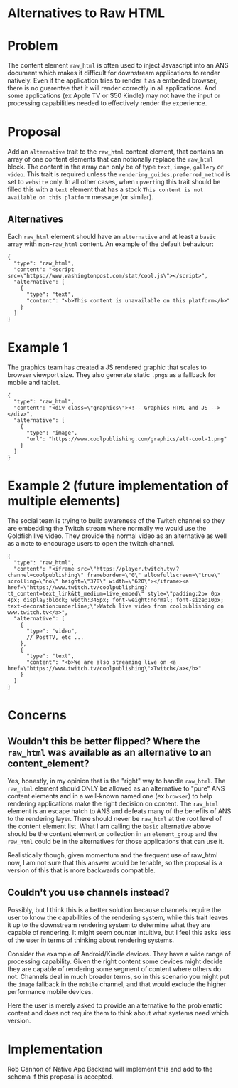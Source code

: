# Alternatives to Raw HTML

# Problem

The content element `raw_html` is often used to inject Javascript into an ANS document which makes it difficult for downstream applications to render natively. Even if the application tries to render it as a embeded browser, there is no guarentee that it will render correctly in all applications. And some applications (ex Apple TV or $50 Kindle) may not have the input or processing capabilities needed to effectively render the experience.

# Proposal

Add an `alternative` trait to the `raw_html` content element, that contains an array of one content elements that can notionally replace the `raw_html` block. The content in the array can only be of type `text`, `image`, `gallery` or `video`. This trait is required unless the `rendering_guides.preferred_method` is set to `website` only. In all other cases, when `upvert`ing this trait should be filled this with a `text` element that has a stock `This content is not available on this platform` message (or similar).

## Alternatives

Each `raw_html` element should have an `alternative` and at least a `basic` array with non-`raw_html` content. An example of the default behaviour:

```
{
  "type": "raw_html",
  "content": "<script src=\"https://www.washingtonpost.com/stat/cool.js\"></script>",
  "alternative": [
    {
      "type": "text",
      "content": "<b>This content is unavailable on this platform</b>"
    }
  ]
}
```

# Example 1

The graphics team has created a JS rendered graphic that scales to browser viewport size. They also generate static `.png`s as a fallback for mobile and tablet.

```
{
  "type": "raw_html",
  "content": "<div class=\"graphics\"><!-- Graphics HTML and JS --></div>",
  "alternative": [
    {
      "type": "image",
      "url": "https://www.coolpublishing.com/graphics/alt-cool-1.png"
    }
  ]
}
```

# Example 2 (future implementation of multiple elements)

The social team is trying to build awareness of the Twitch channel so they are embedding the Twitch stream where normally we would use the Goldfish live video. They provide the normal video as an alternative as well as a note to encourage users to open the twitch channel.

```
{
  "type": "raw_html",
  "content": "<iframe src=\"https://player.twitch.tv/?channel=coolpublishing\" frameborder=\"0\" allowfullscreen=\"true\" scrolling=\"no\" height=\"378\" width=\"620\"></iframe><a href=\"https://www.twitch.tv/coolpublishing?tt_content=text_link&tt_medium=live_embed\" style=\"padding:2px 0px 4px; display:block; width:345px; font-weight:normal; font-size:10px; text-decoration:underline;\">Watch live video from coolpublishing on www.twitch.tv</a>",
  "alternative": [
    {
      "type": "video",
      // PostTV, etc ...
    },
    {
      "type": "text",
      "content": "<b>We are also streaming live on <a href=\"https://www.twitch.tv/coolpublishing\">Twitch</a></b>"
    }
  ]
}
```

# Concerns

## Wouldn't this be better flipped? Where the `raw_html` was available as an alternative to an content_element? 

Yes, honestly, in my opinion that is the "right" way to handle `raw_html`. The `raw_html` element should ONLY be allowed as an alternative to "pure" ANS content elements and in a well-known named one (ex `browser`) to help rendering applications make the right decision on content. The `raw_html` element is an escape hatch to ANS and defeats many of the benefits of ANS to the rendering layer. There should never be `raw_html` at the root level of the content element list. What I am calling the `basic` alternative above should be the content element or collection in an `element_group` and the `raw_html` could be in the alternatives for those applications that can use it. 

Realistically though, given momentum and the frequent use of raw_html now, I am not sure that this answer would be tenable, so the proposal is a version of this that is more backwards compatible.

## Couldn't you use channels instead?

Possibly, but I think this is a better solution because channels require the user to know the capabilities of the rendering system, while this trait leaves it up to the downstream rendering system to determine what they are capable of rendering. It might seem counter intuitive, but I feel this asks less of the user in terms of thinking about rendering systems. 

Consider the example of Android/Kindle devices. They have a wide range of processing capability. Given the right content some devices might decide they are capable of rendering some segment of content where others do not. Channels deal in much broader terms, so in this scenario you might put the `image` fallback in the `mobile` channel, and that would exclude the higher performance mobile devices.

Here the user is merely asked to provide an alternative to the problematic content and does not require them to think about what systems need which version.

# Implementation

Rob Cannon of Native App Backend will implement this and add to the schema if this proposal is accepted.